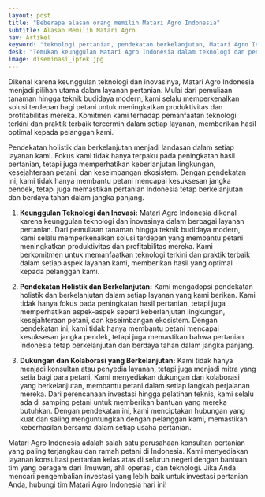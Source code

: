 ```yaml
---
layout: post
title: "Beberapa alasan orang memilih Matari Agro Indonesia"
subtitle: Alasan Memilih Matari Agro
nav: Artikel
keyword: "teknologi pertanian, pendekatan berkelanjutan, Matari Agro Indonesia, inovasi pertanian"
desk: "Temukan keunggulan Matari Agro Indonesia dalam teknologi dan pendekatan berkelanjutan, membantu petani meningkatkan produktivitas dan profitabilitas mereka"
image: diseminasi_iptek.jpg
---
```


Dikenal karena keunggulan teknologi dan inovasinya, Matari Agro Indonesia menjadi pilihan utama dalam layanan pertanian. Mulai dari pemuliaan tanaman hingga teknik budidaya modern, kami selalu memperkenalkan solusi terdepan bagi petani untuk meningkatkan produktivitas dan profitabilitas mereka. Komitmen kami terhadap pemanfaatan teknologi terkini dan praktik terbaik tercermin dalam setiap layanan, memberikan hasil optimal kepada pelanggan kami.

Pendekatan holistik dan berkelanjutan menjadi landasan dalam setiap layanan kami. Fokus kami tidak hanya terpaku pada peningkatan hasil pertanian, tetapi juga memperhatikan keberlanjutan lingkungan, kesejahteraan petani, dan keseimbangan ekosistem. Dengan pendekatan ini, kami tidak hanya membantu petani mencapai kesuksesan jangka pendek, tetapi juga memastikan pertanian Indonesia tetap berkelanjutan dan berdaya tahan dalam jangka panjang.

1. **Keunggulan Teknologi dan Inovasi:** Matari Agro Indonesia dikenal karena keunggulan teknologi dan inovasinya dalam berbagai layanan pertanian. Dari pemuliaan tanaman hingga teknik budidaya modern, kami selalu memperkenalkan solusi terdepan yang membantu petani meningkatkan produktivitas dan profitabilitas mereka. Kami berkomitmen untuk memanfaatkan teknologi terkini dan praktik terbaik dalam setiap aspek layanan kami, memberikan hasil yang optimal kepada pelanggan kami.

2. **Pendekatan Holistik dan Berkelanjutan:** Kami mengadopsi pendekatan holistik dan berkelanjutan dalam setiap layanan yang kami berikan. Kami tidak hanya fokus pada peningkatan hasil pertanian, tetapi juga memperhatikan aspek-aspek seperti keberlanjutan lingkungan, kesejahteraan petani, dan keseimbangan ekosistem. Dengan pendekatan ini, kami tidak hanya membantu petani mencapai kesuksesan jangka pendek, tetapi juga memastikan bahwa pertanian Indonesia tetap berkelanjutan dan berdaya tahan dalam jangka panjang.

3. **Dukungan dan Kolaborasi yang Berkelanjutan:** Kami tidak hanya menjadi konsultan atau penyedia layanan, tetapi juga menjadi mitra yang setia bagi para petani. Kami menyediakan dukungan dan kolaborasi yang berkelanjutan, membantu petani dalam setiap langkah perjalanan mereka. Dari perencanaan investasi hingga pelatihan teknis, kami selalu ada di samping petani untuk memberikan bantuan yang mereka butuhkan. Dengan pendekatan ini, kami menciptakan hubungan yang kuat dan saling menguntungkan dengan pelanggan kami, memastikan keberhasilan bersama dalam setiap usaha pertanian.

Matari Agro Indonesia adalah salah satu perusahaan konsultan pertanian yang paling terjangkau dan ramah petani di Indonesia. Kami menyediakan layanan konsultasi pertanian kelas atas di seluruh negeri dengan bantuan tim yang beragam dari ilmuwan, ahli operasi, dan teknologi. Jika Anda mencari pengembalian investasi yang lebih baik untuk investasi pertanian Anda, hubungi tim Matari Agro Indonesia hari ini!
